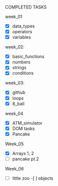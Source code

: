 COMPLETED TASKS

week_01

- [x] data_types
- [x] operators
- [x] variables

week_02:

- [x] basic_functions
- [x] numbers
- [x] strings
- [x] conditions

week_03:

- [x] github
- [x] loops
- [x] 8_ball

week_04

- [x] ATM_simulator
- [x] DOM tasks
- [x] Pancake

Week_05

- [x] Arrays 1, 2
- [ ] pancake pt.2

Week_06

-[ ] little zoo -[ ] objects
